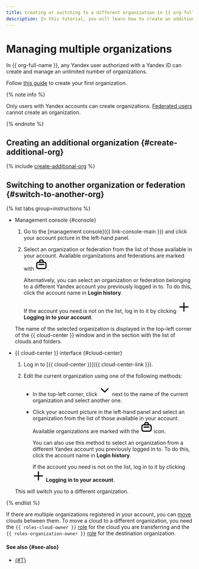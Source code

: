 ```yaml
---
title: Creating or switching to a different organization in {{ org-full-name }}
description: In this tutorial, you will learn how to create an additional organization or switch to a different organization in {{ org-name }}.
---
```


# Managing multiple organizations

In {{ org-full-name }}, any Yandex user authorized with a Yandex ID can create and manage an unlimited number of organizations.

Follow [this guide](./enable-org.md) to create your first organization.

{% note info %}

Only users with Yandex accounts can create organizations. [Federated users](../../iam/concepts/users/accounts.md#saml-federation) cannot create an organization.

{% endnote %}

## Creating an additional organization {#create-additional-org}

{% include [create-additional-org](../../_includes/organization/create-additional-org.md) %}

## Switching to another organization or federation {#switch-to-another-org}

{% list tabs group=instructions %}

- Management console {#console}

  1. Go to the [management console]({{ link-console-main }}) and click your account picture in the left-hand panel.
  1. Select an organization or federation from the list of those available in your account. Available organizations and federations are marked with ![case](../../_assets/console-icons/briefcase.svg).

      Alternatively, you can select an organization or federation belonging to a different Yandex account you previously logged in to. To do this, click the account name in **Login history**.

      If the account you need is not on the list, log in to it by clicking ![image](../../_assets/console-icons/plus.svg) **Logging in to your account**.

  The name of the selected organization is displayed in the top-left corner of the {{ cloud-center }} window and in the section with the list of clouds and folders.

- {{ cloud-center }} interface {#cloud-center}

  1. Log in to [{{ cloud-center }}]({{ cloud-center-link }}).

  1. Edit the current organization using one of the following methods:

      * In the top-left corner, click ![chevron-down](../../_assets/console-icons/chevron-down.svg) next to the name of the current organization and select another one.

      * Click your account picture in the left-hand panel and select an organization from the list of those available in your account. Available organizations are marked with the ![case](../../_assets/console-icons/briefcase.svg) icon.

          You can also use this method to select an organization from a different Yandex account you previously logged in to. To do this, click the account name in **Login history**.

          If the account you need is not on the list, log in to it by clicking ![image](../../_assets/console-icons/plus.svg) **Logging in to your account**.
  
  This will switch you to a different organization.

{% endlist %}

If there are multiple organizations registered in your account, you can [move](../../resource-manager/operations/cloud/change-organization.md) clouds between them. To move a cloud to a different organization, you need the `{{ roles-cloud-owner }}` [role](../security/index.md#organization-manager-organizations-owner) for the cloud you are transferring and the `{{ roles-organization-owner }}` [role](../../resource-manager/security/index.md#resource-manager-clouds-owner) for the destination organization.

#### See also {#see-also}

* [{#T}](../../billing/operations/change-organization.md)
